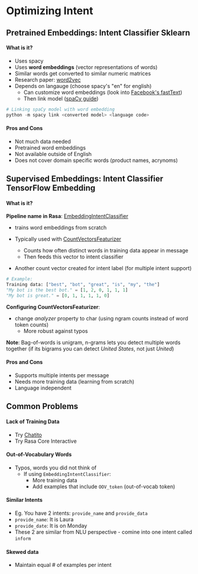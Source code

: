 # Optimizing Intent

## Pretrained Embeddings: Intent Classifier Sklearn
#### What is it? 
- Uses spacy
- Uses **word embeddings** (vector representations of words)
- Similar words get converted to similar numeric matrices
- Research paper: [word2vec](https://arxiv.org/abs/1301.3781)
- Depends on langauge (choose spacy's "en" for english)
  - Can customize word embeddings (look into [Facebook's fastText](https://github.com/facebookresearch/fastText/blob/master/docs/crawl-vectors.md#models))
  - Then link model ([spaCy guide](https://spacy.io/usage/vectors-similarity#converting))
```python
# Linking spaCy model with word embedding
python -m spacy link <converted model> <language code>
```
#### Pros and Cons
- Not much data needed
- Pretrained word embeddings
- Not available outside of English
- Does not cover domain specific words (product names, acrynoms)

## Supervised Embeddings: Intent Classifier TensorFlow Embedding
#### What is it?
**Pipeline name in Rasa**: [EmbeddingIntentClassifier](https://rasa.com/docs/rasa/nlu/components/#embeddingintentclassifier)
- trains word embeddings from scratch
- Typically used with [CountVectorsFeaturizer](https://rasa.com/docs/rasa/nlu/components/#countvectorsfeaturizer)
  - Counts how often distinct words in training data appear in message 
  - Then feeds this vector to intent classifier

- Another count vector created for intent label (for multiple intent support)

``` python
# Example:
Training data: ["best", "bot", "great", "is", "my", "the"]
"My bot is the best bot." = [1, 2, 0, 1, 1, 1]
"My bot is great." = [0, 1, 1, 1, 1, 0]
```
**Configuring CountVectorsFeaturizer**:
- change *analyzer* property to char (using ngram counts instead of word token counts)
  - More robust against typos
  
**Note**: Bag-of-words is unigram, n-grams lets you detect multiple words together (if its bigrams you can detect *United States*, not just *United*)

#### Pros and Cons
- Supports multiple intents per message
- Needs more training data (learning from scratch)
- Language independent

## Common Problems
#### Lack of Training Data
- Try [Chatito](https://rodrigopivi.github.io/Chatito/)
- Try Rasa Core Interactive

#### Out-of-Vocabulary Words
- Typos, words you did not think of
  - If using `EmbeddingIntentClassifier`:
    - More training data
    - Add examples that include `OOV_token` (out-of-vocab token)

#### Similar Intents
- Eg. You have 2 intents: `provide_name` and `provide_data`
- `provide_name`: It is Laura
- `provide_date`: It is on Monday
- These 2 are similar from NLU perspective - comine into one intent called `inform`

#### Skewed data
- Maintain equal # of examples per intent
















